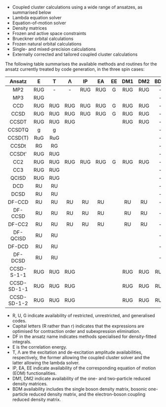 - Coupled cluster calculations using a wide range of ansatzes, as summarised below
- Lambda equation solver
- Equation-of-motion solver
- Density matrices
- Frozen and active space constraints
- Brueckner orbital calculations
- Frozen natural orbital calculations
- Single- and mixed-precision calculations
- Externally corrected and tailored coupled cluster calculations

The following table summarises the available methods and routines for the ansatz currently treated by code generation, in the three spin cases:

| Ansatz      |   E   |   T   |   Λ   |  IP   |  EA   |  EE   |  DM1  |  DM2  |  BDM  |
| :---------: | :---: | :---: | :---: | :---: | :---: | :---: | :---: | :---: | :---: |
| MP2         |  RUG  |   -   |   -   |  RUG  |  RUG  |   G   |  RUG  |  RUG  |   -   |
| MP3         |  RUG  |       |       |       |       |       |       |       |   -   |
| CCD         |  RUG  |  RUG  |  RUG  |  RUG  |  RUG  |   G   |  RUG  |  RUG  |   -   |
| CCSD        |  RUG  |  RUG  |  RUG  |  RUG  |  RUG  |   G   |  RUG  |  RUG  |   -   |
| CCSDT       |  RUG  |  RUG  |  RUG  |       |       |       |  RUG  |  RUG  |   -   |
| CCSDTQ      |   g   |   g   |       |       |       |       |       |       |   -   |
| CCSD(T)     |  RuG  |  RuG  |       |       |       |       |       |       |   -   |
| CCSDt       |  RG   |  RG   |       |       |       |       |       |       |   -   |
| CCSDt'      |  RUG  |  RUG  |       |       |       |       |       |       |   -   |
| CC2         |  RUG  |  RUG  |  RUG  |  RUG  |  RUG  |   G   |  RUG  |  RUG  |   -   |
| CC3         |  RUG  |  RUG  |       |       |       |       |       |       |   -   |
| QCISD       |  RUG  |  RUG  |       |       |       |       |       |       |   -   |
| DCD         |  RU   |  RU   |       |       |       |       |       |       |   -   |
| DCSD        |  RU   |  RU   |       |       |       |       |       |       |   -   |
| DF-CCD      |  RU   |  RU   |  RU   |  RU   |  RU   |       |  RU   |  RU   |   -   |
| DF-CCSD     |  RU   |  RU   |  RU   |  RU   |  RU   |       |  RU   |  RU   |   -   |
| DF-CC2      |  RU   |  RU   |  RU   |  RU   |  RU   |       |  RU   |  RU   |   -   |
| DF-QCISD    |  RU   |  RU   |       |       |       |       |       |       |   -   |
| DF-DCD      |  RU   |  RU   |       |       |       |       |       |       |   -   |
| DF-DCSD     |  RU   |  RU   |       |       |       |       |       |       |   -   |
| CCSD-S-1-1  |  RUG  |  RUG  |  RUG  |       |       |       |  RUG  |  RUG  |  RUG  |
| CCSD-SD-1-1 |  RUG  |  RUG  |  RUG  |       |       |       |  RUG  |  RUG  |  RUG  |
| CCSD-SD-1-2 |  RUG  |  RUG  |  RUG  |       |       |       |  RUG  |  RUG  |  RUG  |

- R, U, G indicate availability of restricted, unrestricted, and generalised codes.
- Capital letters (R rather than r) indicates that the expressions are optimised for contraction order and subexpression elimination.
- DF in the ansatz name indicates methods specialised for density-fitted integrals.
- E is the correlation energy.
- T, Λ are the excitation and de-excitation amplitude availabilities, respectively, the former allowing the coupled cluster solver and the latter allowing the lambda solver.
- IP, EA, EE indicate availability of the corresponding equation of motion (EOM) functionalities.
- DM1, DM2 indicate availability of the one- and two-particle reduced density matrices.
- BDM availability includes the single boson density matrix, bosonic one-particle reduced density matrix, and the electron-boson coupling reduced density matrix.
